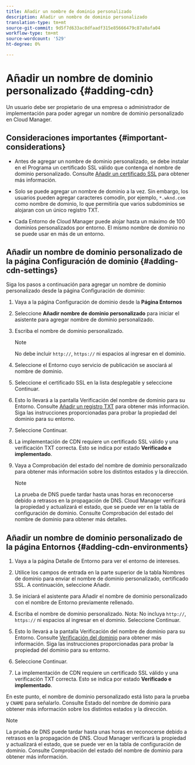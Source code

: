```yaml
---
title: Añadir un nombre de dominio personalizado
description: Añadir un nombre de dominio personalizado
translation-type: tm+mt
source-git-commit: 9d5f7d633ac8dfaadf315e85666479c87a0afa04
workflow-type: tm+mt
source-wordcount: '529'
ht-degree: 0%

---
```



# Añadir un nombre de dominio personalizado {#adding-cdn}

Un usuario debe ser propietario de una empresa o administrador de implementación para poder agregar un nombre de dominio personalizado en Cloud Manager.

## Consideraciones importantes {#important-considerations}

* Antes de agregar un nombre de dominio personalizado, se debe instalar en el Programa un certificado SSL válido que contenga el nombre de dominio personalizado. Consulte [Añadir un certificado SSL](/help/implementing/cloud-manager/managing-ssl-certifications/add-ssl-certificate.md) para obtener más información.

* Solo se puede agregar un nombre de dominio a la vez. Sin embargo, los usuarios pueden agregar caracteres comodín, por ejemplo, `*.wknd.com` como nombre de dominio, lo que permitiría que varios subdominios se alojaran con un único registro TXT.

* Cada Entorno de Cloud Manager puede alojar hasta un máximo de 100 dominios personalizados por entorno. El mismo nombre de dominio no se puede usar en más de un entorno.

## Añadir un nombre de dominio personalizado de la página Configuración de dominio {#adding-cdn-settings}

Siga los pasos a continuación para agregar un nombre de dominio personalizado desde la página Configuración de dominio:

1. Vaya a la página Configuración de dominio desde la **Página Entornos**

1. Seleccione **Añadir nombre de dominio personalizado** para iniciar el asistente para agregar nombre de dominio personalizado.

1. Escriba el nombre de dominio personalizado.

   >[!NOTE]
   >No debe incluir `http://`, `https://` ni espacios al ingresar en el dominio.

1. Seleccione el Entorno cuyo servicio de publicación se asociará al nombre de dominio.

1. Seleccione el certificado SSL en la lista desplegable y seleccione Continuar.

1. Esto lo llevará a la pantalla Verificación del nombre de dominio para su Entorno. Consulte [Añadir un registro TXT](/help/implementing/cloud-manager/custom-domain-names/add-text-record.md) para obtener más información.
Siga las instrucciones proporcionadas para probar la propiedad del dominio para su entorno.

1. Seleccione Continuar.
1. La implementación de CDN requiere un certificado SSL válido y una verificación TXT correcta. Esto se indica por estado **Verificado e implementado**.
1. Vaya a Comprobación del estado del nombre de dominio personalizado para obtener más información sobre los distintos estados y la dirección.

   >[!NOTE]
   >La prueba de DNS puede tardar hasta unas horas en reconocerse debido a retrasos en la propagación de DNS. Cloud Manager verificará la propiedad y actualizará el estado, que se puede ver en la tabla de configuración de dominio. Consulte Comprobación del estado del nombre de dominio para obtener más detalles.

## Añadir un nombre de dominio personalizado de la página Entornos {#adding-cdn-environments}

1. Vaya a la página Detalle de Entorno para ver el entorno de intereses.
1. Utilice los campos de entrada en la parte superior de la tabla Nombres de dominio para enviar el nombre de dominio personalizado, certificado SSL. A continuación, seleccione Añadir.
1. Se iniciará el asistente para Añadir el nombre de dominio personalizado con el nombre de Entorno previamente rellenado.
1. Escriba el nombre de dominio personalizado. Nota: No incluya `http://`, `https://` ni espacios al ingresar en el dominio. Seleccione Continuar.
1. Esto lo llevará a la pantalla Verificación del nombre de dominio para su Entorno. Consulte [Verificación del dominio](/help/implementing/cloud-manager/custom-domain-names/add-text-record.md) para obtener más información. Siga las instrucciones proporcionadas para probar la propiedad del dominio para su entorno.

1. Seleccione Continuar.
1. La implementación de CDN requiere un certificado SSL válido y una verificación TXT correcta. Esto se indica por estado **Verificado e implementado**.

En este punto, el nombre de dominio personalizado está listo para la prueba y `CNAME` para señalarlo. Consulte Estado del nombre de dominio para obtener más información sobre los distintos estados y la dirección.

>[!NOTE]
>La prueba de DNS puede tardar hasta unas horas en reconocerse debido a retrasos en la propagación de DNS. Cloud Manager verificará la propiedad y actualizará el estado, que se puede ver en la tabla de configuración de dominio. Consulte Comprobación del estado del nombre de dominio para obtener más información.
